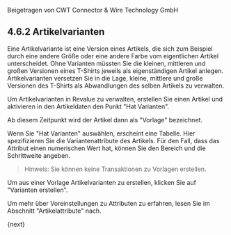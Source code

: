 
<span class="text-muted contributed-by">Beigetragen von CWT Connector & Wire Technology GmbH</span>
## 4.6.2 Artikelvarianten

Eine Artikelvariante ist eine Version eines Artikels, die sich zum Beispiel durch eine andere Größe oder eine andere Farbe vom eigentlichen Artikel unterscheidet. Ohne Varianten müssten Sie die kleinen, mittleren und großen Versionen eines T-Shirts jeweils als eigenständigen Artikel anlegen. Artikelvarianten versetzen Sie in die Lage, kleine, mittlere und große Versionen des T-Shirts als Abwandlungen des selben Artikels zu verwalten.

Um Artikelvarianten in Revalue zu verwalten, erstellen Sie einen Artikel und aktivieren in den Artikeldaten den Punkt "Hat Varianten".

Ab diesem Zeitpunkt wird der Artikel dann als "Vorlage" bezeichnet.

Wenn Sie "Hat Varianten" auswählen, erscheint eine Tabelle. Hier spezifizieren Sie die Variantenattribute des Artikels. Für den Fall, dass das Attribut einen numerischen Wert hat, können Sie den Bereich und die Schrittweite angeben.

> Hinweis: Sie können keine Transaktionen zu Vorlagen erstellen.

Um aus einer Vorlage Artikelvarianten zu erstellen, klicken Sie auf "Varianten erstellen".

Um mehr über Voreinstellungen zu Attributen zu erfahren, lesen Sie im Abschnitt "Artikelattribute" nach.

{next}
